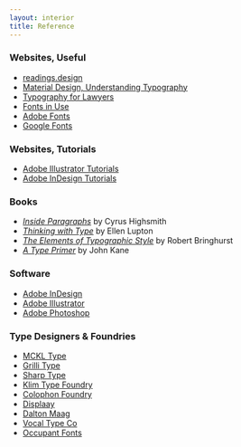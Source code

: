 ```yaml
---
layout: interior
title: Reference
---
```


### Websites, Useful
* [readings.design](https://readings.design/)
* [Material Design, Understanding Typography](https://material.io/design/typography/understanding-typography.html#type-properties)
* [Typography for Lawyers](https://typographyforlawyers.com/)
* [Fonts in Use](https://fontsinuse.com/)
* [Adobe Fonts](https://fonts.adobe.com/)
* [Google Fonts](https://fonts.google.com/)

### Websites, Tutorials
* [Adobe Illustrator Tutorials](https://helpx.adobe.com/illustrator/tutorials.html)
* [Adobe InDesign Tutorials](https://helpx.adobe.com/indesign/tutorials.html)

### Books
* [_Inside Paragraphs_](http://www.insideparagraphs.com/) by Cyrus Highsmith
* [_Thinking with Type_](https://ellenlupton.com/Thinking-with-Type) by Ellen Lupton
* [_The Elements of Typographic Style_](https://typographica.org/typography-books/the-elements-of-typographic-style-4th-edition/) by Robert Bringhurst
* [_A Type Primer_](https://us.laurenceking.com/products/a-type-primer) by John Kane

### Software
* [Adobe InDesign](https://www.adobe.com/products/indesign.html)
* [Adobe Illustrator](https://www.adobe.com/products/illustrator.html)
* [Adobe Photoshop](https://www.adobe.com/products/photoshop.html)

### Type Designers &amp; Foundries
* [MCKL Type](https://mckltype.com/)
* [Grilli Type](https://www.grillitype.com/)
* [Sharp Type](https://sharptype.co/)
* [Klim Type Foundry](https://klim.co.nz/)
* [Colophon Foundry](https://www.colophon-foundry.org/)
* [Displaay](https://displaay.net/)
* [Dalton Maag](https://www.daltonmaag.com/)
* [Vocal Type Co](https://www.vocaltype.co/)
* [Occupant Fonts](https://occupantfonts.com/)
